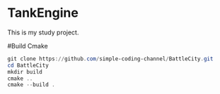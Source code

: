 # TankEngine
This is my study project.

#Build Cmake
```powershell
git clone https://github.com/simple-coding-channel/BattleCity.git
cd BattleCity
mkdir build
cmake ..
cmake --build .
```
